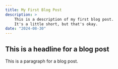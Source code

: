 ```yaml
---
title: My First Blog Post
description: >
    This is a description of my first blog post.
    It's a little short, but that's okay.
date: "2024-08-30"
---
```


## This is a headline for a blog post

This is a paragraph for a blog post.